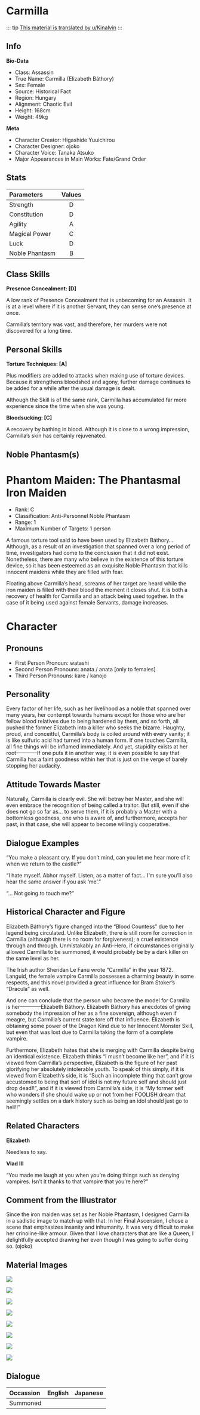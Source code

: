 # Carmilla

::: tip
[This material is translated by u/Kinalvin](https://www.reddit.com/r/grandorder/comments/87qkjv/carmillas_servant_profile_from_fgo_material_ii/)
:::

## Info

**Bio-Data**

- Class: Assassin
- True Name: Carmilla (Elizabeth Báthory)
- Sex: Female
- Source: Historical Fact
- Region: Hungary
- Alignment: Chaotic Evil
- Height: 168cm
- Weight: 49kg

**Meta**

- Character Creator: Higashide Yuuichirou
- Character Designer: ojoko
- Character Voice: Tanaka Atsuko
- Major Appearances in Main Works: Fate/Grand Order

## Stats

| Parameters | Values |
|:--------|:--------:|
| Strength | D |
| Constitution | D |
| Agility | A |
| Magical Power | C |
| Luck | D |
| Noble Phantasm | B |

## Class Skills

**Presence Concealment: [D]**

A low rank of Presence Concealment that is unbecoming for an Assassin. It is at a level where if it is another Servant, they can sense one’s presence at once.

Carmilla’s territory was vast, and therefore, her murders were not discovered for a long time.

## Personal Skills

**Torture Techniques: [A]**

Plus modifiers are added to attacks when making use of torture devices. Because it strengthens bloodshed and agony, further damage continues to be added for a while after the usual damage is dealt.

Although the Skill is of the same rank, Carmilla has accumulated far more experience since the time when she was young.

**Bloodsucking: [C]**

A recovery by bathing in blood. Although it is close to a wrong impression, Carmilla’s skin has certainly rejuvenated.

## Noble Phantasm(s)

# Phantom Maiden: The Phantasmal Iron Maiden

- Rank: C
- Classification: Anti-Personnel Noble Phantasm
- Range: 1
- Maximum Number of Targets: 1 person

A famous torture tool said to have been used by Elizabeth Báthory… Although, as a result of an investigation that spanned over a long period of time, investigators had come to the conclusion that it did not exist. Nonetheless, there are many who believe in the existence of this torture device, so it has been esteemed as an exquisite Noble Phantasm that kills innocent maidens while they are filled with fear.

Floating above Carmilla’s head, screams of her target are heard while the iron maiden is filled with their blood the moment it closes shut. It is both a recovery of health for Carmilla and an attack being used together. In the case of it being used against female Servants, damage increases.

# Character

## Pronouns

- First Person Pronoun: watashi
- Second Person Pronouns: anata / anata [only to females]
- Third Person Pronouns: kare / kanojo

## Personality

Every factor of her life, such as her livelihood as a noble that spanned over many years, her contempt towards humans except for those who are her fellow blood relatives due to being hardened by them, and so forth, all pushed the former Elizabeth into a killer who seeks the bizarre. Haughty, proud, and conceitful, Carmilla’s body is coiled around with every vanity; it is like sulfuric acid had turned into a human form. If one touches Carmilla, all fine things will be inflamed immediately. And yet, stupidity exists at her root————If one puts it in another way, it is even possible to say that Carmilla has a faint goodness within her that is just on the verge of barely stopping her audacity.

## Attitude Towards Master

Naturally, Carmilla is clearly evil. She will betray her Master, and she will even embrace the recognition of being called a traitor. But still, even if she does not go so far as… to serve them, if it is probably a Master with a bottomless goodness, one who is aware of, and furthermore, accepts her past, in that case, she will appear to become willingly cooperative.

## Dialogue Examples

“You make a pleasant cry. If you don’t mind, can you let me hear more of it when we return to the castle?”

“I hate myself. Abhor myself. Listen, as a matter of fact… I’m sure you’ll also hear the same answer if you ask ‘me’.”

“… Not going to touch me?”

## Historical Character and Figure

Elizabeth Báthory’s figure changed into the “Blood Countess” due to her legend being circulated. Unlike Elizabeth, there is still room for correction in Carmilla (although there is no room for forgiveness); a cruel existence through and through. Unmistakably an Anti-Hero, if circumstances originally allowed Carmilla to be summoned, it would probably be by a dark killer on the same level as her.

The Irish author Sheridan Le Fanu wrote “Carmilla” in the year 1872. Languid, the female vampire Carmilla possesses a charming beauty in some respects, and this novel provided a great influence for Bram Stoker’s “Dracula” as well.

And one can conclude that the person who became the model for Carmilla is her————Elizabeth Báthory. Elizabeth Báthory has anecdotes of giving somebody the impression of her as a fine sovereign, although even if meagre, but Carmilla’s current state tore off that influence. Elizabeth is obtaining some power of the Dragon Kind due to her Innocent Monster Skill, but even that was lost due to Carmilla taking the form of a complete vampire.

Furthermore, Elizabeth hates that she is merging with Carmilla despite being an identical existence. Elizabeth thinks “I musn’t become like her”, and if it is viewed from Carmilla’s perspective, Elizabeth is the figure of her past glorifying her absolutely intolerable youth. To speak of this simply, if it is viewed from Elizabeth’s side, it is “Such an incomplete thing that can’t grow accustomed to being that sort of idol is not my future self and should just drop dead!!”, and if it is viewed from Carmilla’s side, it is “My former self who wonders if she should wake up or not from her FOOLISH dream that seemingly settles on a dark history such as being an idol should just go to hell!!”

## Related Characters

**Elizabeth**

Needless to say.

**Vlad III**

“You made me laugh at you when you’re doing things such as denying vampires. Isn’t it thanks to that vampire that you’re here?”

## Comment from the Illustrator

Since the iron maiden was set as her Noble Phantasm, I designed Carmilla in a sadistic image to match up with that. In her Final Ascension, I chose a scene that emphasizes insanity and inhumanity. It was very difficult to make her crinoline-like armour. Given that I love characters that are like a Queen, I delightfully accepted drawing her even though I was going to suffer doing so. (ojoko)

## Material Images

![](https://github.com/Assets-I/Materials/blob/main/fgo-material-II/i-064.jpg?raw=true)

![](https://github.com/Assets-I/Materials/blob/main/fgo-material-II/i-065.jpg?raw=true)

![](https://github.com/Assets-I/Materials/blob/main/fgo-material-II/i-066.jpg?raw=true)

![](https://github.com/Assets-I/Materials/blob/main/fgo-material-II/i-067.jpg?raw=true)

![](https://github.com/Assets-I/Materials/blob/main/fgo-material-II/i-068.jpg?raw=true)

![](https://github.com/Assets-I/Materials/blob/main/fgo-material-II/i-069.jpg?raw=true)

![](https://github.com/Assets-I/Materials/blob/main/fgo-material-II/i-070.jpg?raw=true)

![](https://github.com/Assets-I/Materials/blob/main/fgo-material-II/i-071.jpg?raw=true)

## Dialogue

| Occassion | English | Japanese |
|:--------|:--------:|:--------:|
| Summoned |  |  |